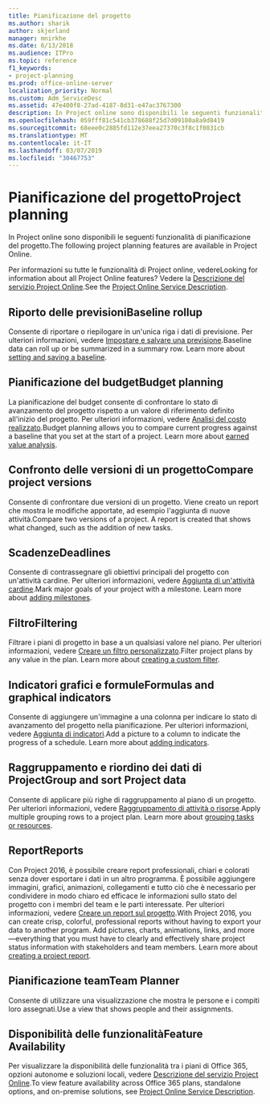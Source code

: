 ```yaml
---
title: Pianificazione del progetto
ms.author: sharik
author: skjerland
manager: mnirkhe
ms.date: 6/13/2018
ms.audience: ITPro
ms.topic: reference
f1_keywords:
- project-planning
ms.prod: office-online-server
localization_priority: Normal
ms.custom: Adm_ServiceDesc
ms.assetid: 47e400f8-27ad-4187-8d31-e47ac3767300
description: In Project online sono disponibili le seguenti funzionalità di pianificazione del progetto.
ms.openlocfilehash: 059fff81c541cb378688f25d7d09180a8a9d8419
ms.sourcegitcommit: 68eee0c2885fd112e37eea27370c3f8c1f0831cb
ms.translationtype: MT
ms.contentlocale: it-IT
ms.lasthandoff: 03/07/2019
ms.locfileid: "30467753"
---
```

# <a name="project-planning"></a><span data-ttu-id="b69eb-103">Pianificazione del progetto</span><span class="sxs-lookup"><span data-stu-id="b69eb-103">Project planning</span></span>

<span data-ttu-id="b69eb-104">In Project online sono disponibili le seguenti funzionalità di pianificazione del progetto.</span><span class="sxs-lookup"><span data-stu-id="b69eb-104">The following project planning features are available in Project Online.</span></span>
  
<span data-ttu-id="b69eb-105">Per informazioni su tutte le funzionalità di Project online, vedere</span><span class="sxs-lookup"><span data-stu-id="b69eb-105">Looking for information about all Project Online features?</span></span> <span data-ttu-id="b69eb-106">Vedere la [Descrizione del servizio Project Online](project-online-service-description.md).</span><span class="sxs-lookup"><span data-stu-id="b69eb-106">See the [Project Online Service Description](project-online-service-description.md).</span></span>
  
## <a name="baseline-rollup"></a><span data-ttu-id="b69eb-107">Riporto delle previsioni</span><span class="sxs-lookup"><span data-stu-id="b69eb-107">Baseline rollup</span></span>
<span data-ttu-id="b69eb-108"><a name="bkmk_Baselinerollup"> </a></span><span class="sxs-lookup"><span data-stu-id="b69eb-108"></span></span>

<span data-ttu-id="b69eb-p102">Consente di riportare o riepilogare in un'unica riga i dati di previsione. Per ulteriori informazioni, vedere [Impostare e salvare una previsione](https://go.microsoft.com/fwlink/p/?LinkId=271346).</span><span class="sxs-lookup"><span data-stu-id="b69eb-p102">Baseline data can roll up or be summarized in a summary row. Learn more about [setting and saving a baseline](https://go.microsoft.com/fwlink/p/?LinkId=271346).</span></span>
  
## <a name="budget-planning"></a><span data-ttu-id="b69eb-111">Pianificazione del budget</span><span class="sxs-lookup"><span data-stu-id="b69eb-111">Budget planning</span></span>
<span data-ttu-id="b69eb-112"><a name="bkmk_Budgetplanning"> </a></span><span class="sxs-lookup"><span data-stu-id="b69eb-112"></span></span>

<span data-ttu-id="b69eb-p103">La pianificazione del budget consente di confrontare lo stato di avanzamento del progetto rispetto a un valore di riferimento definito all'inizio del progetto. Per ulteriori informazioni, vedere [Analisi del costo realizzato](https://go.microsoft.com/fwlink/p/?LinkId=271336).</span><span class="sxs-lookup"><span data-stu-id="b69eb-p103">Budget planning allows you to compare current progress against a baseline that you set at the start of a project. Learn more about [earned value analysis](https://go.microsoft.com/fwlink/p/?LinkId=271336).</span></span>
  
## <a name="compare-project-versions"></a><span data-ttu-id="b69eb-115">Confronto delle versioni di un progetto</span><span class="sxs-lookup"><span data-stu-id="b69eb-115">Compare project versions</span></span>
<span data-ttu-id="b69eb-116"><a name="bkmk_Compareprojectversions"> </a></span><span class="sxs-lookup"><span data-stu-id="b69eb-116"></span></span>

<span data-ttu-id="b69eb-p104">Consente di confrontare due versioni di un progetto. Viene creato un report che mostra le modifiche apportate, ad esempio l'aggiunta di nuove attività.</span><span class="sxs-lookup"><span data-stu-id="b69eb-p104">Compare two versions of a project. A report is created that shows what changed, such as the addition of new tasks.</span></span>
  
## <a name="deadlines"></a><span data-ttu-id="b69eb-119">Scadenze</span><span class="sxs-lookup"><span data-stu-id="b69eb-119">Deadlines</span></span>
<span data-ttu-id="b69eb-120"><a name="bkmk_Deadlines"> </a></span><span class="sxs-lookup"><span data-stu-id="b69eb-120"></span></span>

<span data-ttu-id="b69eb-p105">Consente di contrassegnare gli obiettivi principali del progetto con un'attività cardine. Per ulteriori informazioni, vedere [Aggiunta di un'attività cardine](https://go.microsoft.com/fwlink/p/?LinkId=271339).</span><span class="sxs-lookup"><span data-stu-id="b69eb-p105">Mark major goals of your project with a milestone. Learn more about [adding milestones](https://go.microsoft.com/fwlink/p/?LinkId=271339).</span></span>
  
## <a name="filtering"></a><span data-ttu-id="b69eb-123">Filtro</span><span class="sxs-lookup"><span data-stu-id="b69eb-123">Filtering</span></span>
<span data-ttu-id="b69eb-124"><a name="bkmk_Filtering"> </a></span><span class="sxs-lookup"><span data-stu-id="b69eb-124"></span></span>

<span data-ttu-id="b69eb-p106">Filtrare i piani di progetto in base a un qualsiasi valore nel piano. Per ulteriori informazioni, vedere [Creare un filtro personalizzato](https://go.microsoft.com/fwlink/p/?LinkId=271341).</span><span class="sxs-lookup"><span data-stu-id="b69eb-p106">Filter project plans by any value in the plan. Learn more about [creating a custom filter](https://go.microsoft.com/fwlink/p/?LinkId=271341).</span></span>
  
## <a name="formulas-and-graphical-indicators"></a><span data-ttu-id="b69eb-127">Indicatori grafici e formule</span><span class="sxs-lookup"><span data-stu-id="b69eb-127">Formulas and graphical indicators</span></span>
<span data-ttu-id="b69eb-128"><a name="bkmk_Formulasandgraphicalindicators"> </a></span><span class="sxs-lookup"><span data-stu-id="b69eb-128"></span></span>

<span data-ttu-id="b69eb-p107">Consente di aggiungere un'immagine a una colonna per indicare lo stato di avanzamento del progetto nella pianificazione. Per ulteriori informazioni, vedere [Aggiunta di indicatori](https://go.microsoft.com/fwlink/p/?LinkId=271340).</span><span class="sxs-lookup"><span data-stu-id="b69eb-p107">Add a picture to a column to indicate the progress of a schedule. Learn more about [adding indicators](https://go.microsoft.com/fwlink/p/?LinkId=271340).</span></span>
  
## <a name="group-and-sort-project-data"></a><span data-ttu-id="b69eb-131">Raggruppamento e riordino dei dati di Project</span><span class="sxs-lookup"><span data-stu-id="b69eb-131">Group and sort Project data</span></span>
<span data-ttu-id="b69eb-132"><a name="bkmk_GroupandsortProjectdata"> </a></span><span class="sxs-lookup"><span data-stu-id="b69eb-132"></span></span>

<span data-ttu-id="b69eb-p108">Consente di applicare più righe di raggruppamento al piano di un progetto. Per ulteriori informazioni, vedere [Raggruppamento di attività o risorse](https://go.microsoft.com/fwlink/p/?LinkId=271326).</span><span class="sxs-lookup"><span data-stu-id="b69eb-p108">Apply multiple grouping rows to a project plan. Learn more about [grouping tasks or resources](https://go.microsoft.com/fwlink/p/?LinkId=271326).</span></span>
  
## <a name="reports"></a><span data-ttu-id="b69eb-135">Report</span><span class="sxs-lookup"><span data-stu-id="b69eb-135">Reports</span></span>
<span data-ttu-id="b69eb-136"><a name="bkmk_Reports"> </a></span><span class="sxs-lookup"><span data-stu-id="b69eb-136"></span></span>

<span data-ttu-id="b69eb-p109">Con Project 2016, è possibile creare report professionali, chiari e colorati senza dover esportare i dati in un altro programma. È possibile aggiungere immagini, grafici, animazioni, collegamenti e tutto ciò che è necessario per condividere in modo chiaro ed efficace le informazioni sullo stato del progetto con i membri del team e le parti interessate. Per ulteriori informazioni, vedere [Creare un report sul progetto](https://go.microsoft.com/fwlink/p/?LinkId=271349).</span><span class="sxs-lookup"><span data-stu-id="b69eb-p109">With Project 2016, you can create crisp, colorful, professional reports without having to export your data to another program. Add pictures, charts, animations, links, and more—everything that you must have to clearly and effectively share project status information with stakeholders and team members. Learn more about [creating a project report](https://go.microsoft.com/fwlink/p/?LinkId=271349).</span></span>
  
## <a name="team-planner"></a><span data-ttu-id="b69eb-140">Pianificazione team</span><span class="sxs-lookup"><span data-stu-id="b69eb-140">Team Planner</span></span>
<span data-ttu-id="b69eb-141"><a name="bkmk_TeamPlanner"> </a></span><span class="sxs-lookup"><span data-stu-id="b69eb-141"></span></span>

<span data-ttu-id="b69eb-142">Consente di utilizzare una visualizzazione che mostra le persone e i compiti loro assegnati.</span><span class="sxs-lookup"><span data-stu-id="b69eb-142">Use a view that shows people and their assignments.</span></span> 
  
## <a name="feature-availability"></a><span data-ttu-id="b69eb-143">Disponibilità delle funzionalità</span><span class="sxs-lookup"><span data-stu-id="b69eb-143">Feature Availability</span></span>
<span data-ttu-id="b69eb-144"><a name="bkmk_TeamPlanner"> </a></span><span class="sxs-lookup"><span data-stu-id="b69eb-144"></span></span>

<span data-ttu-id="b69eb-145">Per visualizzare la disponibilità delle funzionalità tra i piani di Office 365, opzioni autonome e soluzioni locali, vedere [Descrizione del servizio Project Online](project-online-service-description.md).</span><span class="sxs-lookup"><span data-stu-id="b69eb-145">To view feature availability across Office 365 plans, standalone options, and on-premise solutions, see [Project Online Service Description](project-online-service-description.md).</span></span>
  

